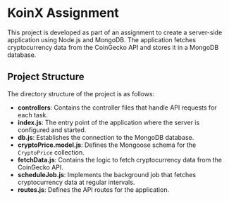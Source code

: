 # KoinX Assignment

This project is developed as part of an assignment to create a server-side application using Node.js and MongoDB. The application fetches cryptocurrency data from the CoinGecko API and stores it in a MongoDB database. 

## Project Structure

The directory structure of the project is as follows:


- **controllers**: Contains the controller files that handle API requests for each task.
- **index.js**: The entry point of the application where the server is configured and started.
- **db.js**: Establishes the connection to the MongoDB database.
- **cryptoPrice.model.js**: Defines the Mongoose schema for the `CryptoPrice` collection.
- **fetchData.js**: Contains the logic to fetch cryptocurrency data from the CoinGecko API.
- **scheduleJob.js**: Implements the background job that fetches cryptocurrency data at regular intervals.
- **routes.js**: Defines the API routes for the application.

